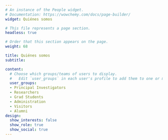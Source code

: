 ```yaml
---
# An instance of the People widget.
# Documentation: https://wowchemy.com/docs/page-builder/
widget: Quiénes somos

# This file represents a page section.
headless: true

# Order that this section appears on the page.
weight: 68

title: Quiénes somos
subtitle:

content:
  # Choose which groups/teams of users to display.
  #   Edit `user_groups` in each user's profile to add them to one or more of these groups.
  user_groups:
  - Principal Investigators
  - Researchers
  - Grad Students
  - Administration
  - Visitors
  - Alumni
design:
  show_interests: false
  show_role: true
  show_social: true
---
```


